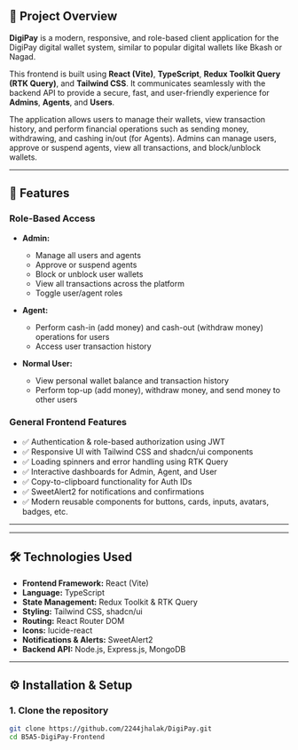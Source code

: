 

## 📌 Project Overview

**DigiPay** is a modern, responsive, and role-based client application for the DigiPay digital wallet system, similar to popular digital wallets like Bkash or Nagad.  

This frontend is built using **React (Vite)**, **TypeScript**, **Redux Toolkit Query (RTK Query)**, and **Tailwind CSS**. It communicates seamlessly with the backend API to provide a secure, fast, and user-friendly experience for **Admins**, **Agents**, and **Users**.  

The application allows users to manage their wallets, view transaction history, and perform financial operations such as sending money, withdrawing, and cashing in/out (for Agents). Admins can manage users, approve or suspend agents, view all transactions, and block/unblock wallets.  

---

## 🚀 Features

### Role-Based Access

- **Admin:**  
  - Manage all users and agents  
  - Approve or suspend agents  
  - Block or unblock user wallets  
  - View all transactions across the platform  
  - Toggle user/agent roles  

- **Agent:**  
  - Perform cash-in (add money) and cash-out (withdraw money) operations for users  
  - Access user transaction history  

- **Normal User:**  
  - View personal wallet balance and transaction history  
  - Perform top-up (add money), withdraw money, and send money to other users  

### General Frontend Features

- ✅ Authentication & role-based authorization using JWT  
- ✅ Responsive UI with Tailwind CSS and shadcn/ui components  
- ✅ Loading spinners and error handling using RTK Query  
- ✅ Interactive dashboards for Admin, Agent, and User  
- ✅ Copy-to-clipboard functionality for Auth IDs  
- ✅ SweetAlert2 for notifications and confirmations  
- ✅ Modern reusable components for buttons, cards, inputs, avatars, badges, etc.  

---

---

## 🛠️ Technologies Used

- **Frontend Framework:** React (Vite)  
- **Language:** TypeScript  
- **State Management:** Redux Toolkit & RTK Query  
- **Styling:** Tailwind CSS, shadcn/ui  
- **Routing:** React Router DOM  
- **Icons:** lucide-react  
- **Notifications & Alerts:** SweetAlert2  
- **Backend API:** Node.js, Express.js, MongoDB  

---

## ⚙️ Installation & Setup

### 1. Clone the repository

```bash
git clone https://github.com/2244jhalak/DigiPay.git
cd B5A5-DigiPay-Frontend

